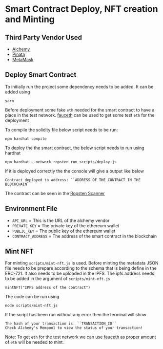 # Smart Contract Deploy, NFT creation and Minting   

## Third Party Vendor Used
* [Alchemy](https://www.alchemy.com/)
* [Pinata](https://www.pinata.cloud/)
* [MetaMask](https://metamask.io/)
## Deploy Smart Contract
To initially run the project some dependency needs to be added. It can be added using
    
    yarn
Before deployment some fake `eth` needed for the smart contract to have a place in the test network. [fauceth](https://fauceth.komputing.org/) can be used to get some test `eth` for the deployment


To compile the solidity file below script needs to be run: 

    npm hardhat compile

To deploy the the smart contract, the below script needs to run using hardhat
    
    npm hardhat --network ropsten run scripts/deploy.js

If it is deployed correctly the the console will give a output like below

    Contract deployed to address: ``ADDRESS OF THE CONTRACT IN THE BLOCKCHAIN``

The contract can be seen in the [Ropsten Scanner](https://ropsten.etherscan.io/)

## Environment File
* ``API_URL`` = This is the URL of the alchemy vendor
* ``PRIVATE_KEY`` = The private key of the ethereum wallet
* ``PUBLIC_KEY`` = The public key of the ethereum wallet  
* ``CONTRACT_ADDRESS`` = The address of the smart contract in the blockchain  

## Mint NFT
For minting `scripts/mint-nft.js` is used. Before minting the metadata JSON file needs to be prepare according to the schema that is being define in the ERC-721. It also needs to be uploaded in the IPFS. The ipfs address needs to be added in the argument of `scripts/mint-nft.js` 
    
    mintNFT("IPFS address of the contract")


The code can be run using 
  
    node scripts/mint-nft.js

If the script has been run without any error then the terminal will show 
    
    The hash of your transaction is: ``TRANSACTION_ID``
    Check Alchemy's Mempool to view the status of your transaction!

Note: To get ``eth`` for the test network we can use [fauceth](https://fauceth.komputing.org/) as proper amount of `eth` will be needed to mint.
